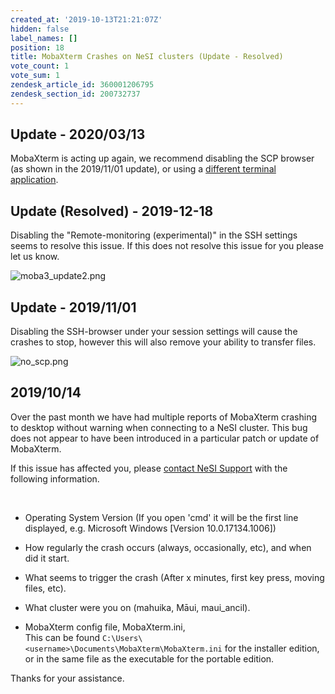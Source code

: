 ```yaml
---
created_at: '2019-10-13T21:21:07Z'
hidden: false
label_names: []
position: 18
title: MobaXterm Crashes on NeSI clusters (Update - Resolved)
vote_count: 1
vote_sum: 1
zendesk_article_id: 360001206795
zendesk_section_id: 200732737
---
```


## Update - 2020/03/13 

MobaXterm is acting up again, we recommend disabling the SCP browser (as
shown in the 2019/11/01 update), or using a [different terminal
application](https://support.nesi.org.nz/hc/en-gb/articles/360001016335-Choosing-and-Configuring-Software-for-Connecting-to-the-Clusters).

## Update (Resolved) - 2019-12-18

Disabling the "Remote-monitoring (experimental)" in the SSH settings
seems to resolve this issue. If this does not resolve this issue for you
please let us know.

![moba3\_update2.png](mkdocs_repo/includes/images/moba3_update2.png)

## Update - 2019/11/01

Disabling the SSH-browser under your session settings will cause the
crashes to stop, however this will also remove your ability to transfer
files.

![no\_scp.png](mkdocs_repo/includes/images/no_scp.png)

## 2019/10/14

Over the past month we have had multiple reports of MobaXterm crashing
to desktop without warning when connecting to a NeSI cluster. This bug
does not appear to have been introduced in a particular patch or update
of MobaXterm.  
  
If this issue has affected you, please [contact NeSI
Support](mailto:support@nesi.org.nz?subject=MobaXterm%20Issues&body=Operating%20System%20Version:%20%0D%0A%0A%0ACrash%20triggered%20when:%20%0D%0A%0A%0AProblem%20started%20occurring:%20%0D%0A%0A%0AOn%20the%20Cluster:%0D%0A%0A%0AIf%20you%20can,%20please%20also%20include%20your%20MobaXterm%20config%20file.%20This%20can%20be%20found%20at%20%60%60C:%5CUsers%5C%3Cusername%3E%5CDocuments%5CMobaXterm%5CMobaXterm.ini%60%60)
with the following information.

 

-   Operating System Version (If you open 'cmd' it will be the first
    line displayed, e.g. <span class="code">Microsoft Windows \[Version
    10.0.17134.1006\]</span>)

-   How regularly the crash occurs (always, occasionally, etc), and when
    did it start.

-   What seems to trigger the crash (After x minutes, first key press,
    moving files, etc).

-   What cluster were you on (mahuika, Māui, maui\_ancil).

<!-- -->

-   MobaXterm config file, <span class="code">MobaXterm.ini</span>,  
    This can be found
    `C:\Users\<username>\Documents\MobaXterm\MobaXterm.ini` for the
    installer edition, or in the same file as the executable for the
    portable edition.

Thanks for your assistance.

##  

 

 
